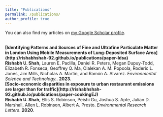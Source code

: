 ```yaml
---
title: "Publications"
permalink: /publications/
author_profile: true
---
```

You can also find my articles on [my Google Scholar profile](https://scholar.google.com/citations?user=Xvv6SCsAAAAJ&hl=en).

<br>
<b>[Identifying Patterns and Sources of Fine and Ultrafine Particulate Matter in London Using Mobile Measurements of Lung-Deposited Surface Area](http://rishabhshah-92.github.io/publications/paper-ldsa)</b> <br>
<b>Rishabh U. Shah</b>, Lauren E. Padilla, Daniel R. Peters, Megan Dupuy-Todd, Elizabeth R. Fonseca, Geoffrey Q. Ma, Olalekan A. M. Popoola, Roderic L. Jones, Jim Mills, Nicholas A. Martin, and Ramón A. Alvarez.
<i>Environmental Science and Technology.</i>. <b>2023</b>.

<br>
<b>[Socio-economic disparities in exposure to urban restaurant emissions are larger than for traffic](http://rishabhshah-92.github.io/publications/paper-cookingEJ)</b> <br>
<b>Rishabh U. Shah</b>, Ellis S. Robinson, Peishi Gu, Joshua S. Apte, Julian D. Marshall, Allen L. Robinson, Albert A. Presto.
<i>Environmental Research Letters</i>. <b>2020</b>.